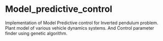 # Model_predictive_control
Implementation of Model Predictive control for Inverted pendulum problem.
Plant model of various vehicle dynamics systems. And Control parameter finder using genetic algorithm.

